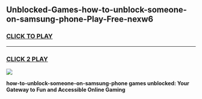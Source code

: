 
## Unblocked-Games-how-to-unblock-someone-on-samsung-phone-Play-Free-nexw6
<h3>
<a href="https://premium76.site?title=how-to-unblock-someone-on-samsung-phone&ref=21A">CLICK TO PLAY</a></h3>
<hr>

<h3>
<a href="https://premium76.site?title=how-to-unblock-someone-on-samsung-phone&ref=21A">CLICK 2 PLAY</a>
  
</h3>

<a href="https://premium76.site?title=how-to-unblock-someone-on-samsung-phone&ref=21A"><img src="https://clearcache.store/games.png"></a>


**how-to-unblock-someone-on-samsung-phone games unblocked: Your Gateway to Fun and Accessible Online Gaming**
